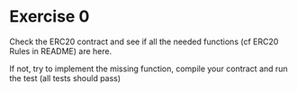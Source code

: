 # Exercise 0

Check the ERC20 contract and see if all the needed functions (cf ERC20 Rules in README) are here.

If not, try to implement the missing function, compile your contract and run the test (all tests should pass)